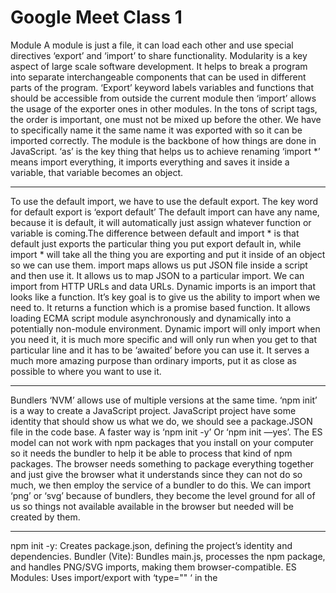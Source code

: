 # Google Meet Class 1
Module
A module is just a file, it can load each other and use special directives ‘export’ and ‘import’ to share functionality. Modularity is a key aspect of large scale software development. It helps to break a program into separate interchangeable components that can be used in different parts of the program. 
‘Export’ keyword labels variables and functions that should be accessible from outside the current module then ‘import’ allows the usage of the exporter ones in other modules.
In the tons of script tags, the order is important, one must not be mixed up before the other. We have to specifically name it the same name it was exported with so it can be imported correctly.
The module is the backbone of how things are done in JavaScript.
‘as’ is the key thing that helps us to achieve renaming
‘import *’ means import everything, it imports everything and saves it inside a variable, that variable becomes an object.

---
To use the default import, we have to use the default export. 
The key word for default export is ‘export default’
The default import can have any name, because it is default, it will automatically just assign whatever function or variable is coming.The difference between default and import * is that default just exports the particular thing you put export default in, while import * will take all the thing you are exporting and put it inside of an object so we can use them.
import maps allows us put JSON file inside a script and then use it. It allows us to map JSON to a particular import. We can import from HTTP URLs and data URLs. Dynamic imports is an import that looks like a function. It’s key goal is to give us the ability to import when we need to. It returns a function which is a promise based function. It allows loading ECMA script module asynchronously and dynamically into a potentially non-module environment. Dynamic import will only import when you need it, it is much more specific and will only run when you get to that particular line and it has to be ‘awaited’ before you can use it. It serves a much more amazing purpose than ordinary imports, put it as close as possible to where you want to use it.

---
Bundlers
‘NVM’ allows use of multiple versions at the same time.
‘npm init’ is a way to create a JavaScript project. JavaScript project have some identity that should show us what we do, we should see a package.JSON file in the code base.
A faster way is ‘npm init -y’
Or ‘npm init —yes’. The ES model can not work with npm packages that you install on your computer so it needs the bundler to help it be able to process that kind of npm packages. The browser needs something to package everything together and just give the browser what it understands since they can not do so much, we then employ the service of a bundler to do this. We can import ‘png’ or ‘svg’ because of bundlers, they become the level ground for all of us so things not available available in the browser but needed will be created by them.

---
npm init -y: Creates package.json, defining the project’s identity and dependencies.
Bundler (Vite): Bundles main.js, processes the npm package, and handles PNG/SVG imports, making them browser-compatible.
ES Modules: Uses import/export with ‘type="" ‘ in the <script> tag, relying on Vite to resolve dependencies.
